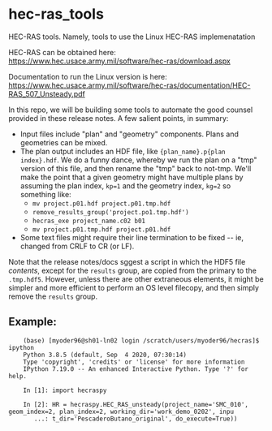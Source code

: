 # hec-ras_tools
HEC-RAS tools. Namely, tools to use the Linux HEC-RAS implemenatation

HEC-RAS can be obtained here:
https://www.hec.usace.army.mil/software/hec-ras/download.aspx

Documentation to run the Linux version is here:
https://www.hec.usace.army.mil/software/hec-ras/documentation/HEC-RAS_507_Unsteady.pdf

In this repo, we will be building some tools to automate the good counsel provided in these release notes. A few salient points, in summary:
- Input files include "plan" and "geometry" components. Plans and geometries can be mixed.
- The plan output includes an HDF file, like `{plan_name}.p{plan index}.hdf`. We do a funny dance, whereby we run the plan on a "tmp" version of  this file, and then rename the "tmp" back to not-tmp. We'll make the point that a given geometry might have multiple plans by assuming the plan index, `kp=1` and the geometry index, `kg=2` so something like:
    - `mv project.p01.hdf project.p01.tmp.hdf`
    - `remove_results_group('project.po1.tmp.hdf')`
    - `hecras_exe project_name.c02 b01`
    - `mv project.p01.tmp.hdf project.p01.hdf`
- Some text files might require their line termination to be fixed -- ie, changed from CRLF to CR (or LF).

Note that the release notes/docs sggest a script in which the HDF5 file _contents_, except for the `results` group, are copied from the primary to the `.tmp.hdf5`. However, unless there are other extraneous elements, it might be simpler and more efficient to perform an OS level filecopy, and then simply remove the `results` group.

## Example:
```
    (base) [myoder96@sh01-ln02 login /scratch/users/myoder96/hecras]$ ipython
    Python 3.8.5 (default, Sep  4 2020, 07:30:14) 
    Type 'copyright', 'credits' or 'license' for more information
    IPython 7.19.0 -- An enhanced Interactive Python. Type '?' for help.

    In [1]: import hecraspy

    In [2]: HR = hecraspy.HEC_RAS_unsteady(project_name='SMC_010', geom_index=2, plan_index=2, working_dir='work_demo_0202', inpu
       ...: t_dir='PescaderoButano_original', do_execute=True))
```   
